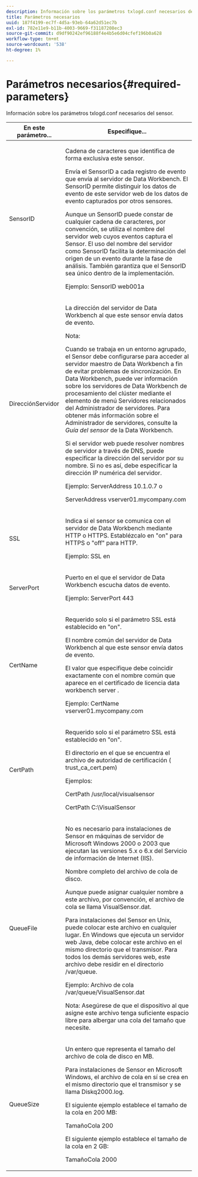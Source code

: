 ```yaml
---
description: Información sobre los parámetros txlogd.conf necesarios del sensor.
title: Parámetros necesarios
uuid: 187f4199-ec7f-4d5a-93eb-64a62d51ec7b
exl-id: 782e11e9-b11b-4003-9669-f31187208ec3
source-git-commit: d9df90242ef96188f4e4b5e6d04cfef196b0a628
workflow-type: tm+mt
source-wordcount: '538'
ht-degree: 1%

---
```


# Parámetros necesarios{#required-parameters}

Información sobre los parámetros txlogd.conf necesarios del sensor.

<table id="table_69CFE10A3707403F9793137B128E706A"> 
 <thead> 
  <tr> 
   <th colname="col1" class="entry"> En este parámetro... </th> 
   <th colname="col2" class="entry"> Especifique... </th> 
  </tr> 
 </thead>
 <tbody> 
  <tr> 
   <td colname="col1"> SensorID </td> 
   <td colname="col2"> <p>Cadena de caracteres que identifica de forma exclusiva este <span class="wintitle"> sensor</span>. </p> <p> <span class="wintitle"> </span> Envía el SensorID a cada registro de evento que envía al servidor <span class="keyword">  </span> de Data Workbench. El SensorID permite distinguir los datos de evento de este servidor web de los datos de evento capturados por otros <span class="wintitle"> sensores</span>. </p> <p>Aunque un SensorID puede constar de cualquier cadena de caracteres, por convención, se utiliza el nombre del servidor web cuyos eventos captura el <span class="wintitle"> Sensor</span>. El uso del nombre del servidor como SensorID facilita la determinación del origen de un evento durante la fase de análisis. También garantiza que el SensorID sea único dentro de la implementación. </p> <p>Ejemplo: <span class="filepath"> SensorID web001a</span> </p> </td> 
  </tr> 
  <tr> 
   <td colname="col1"> DirecciónServidor </td> 
   <td colname="col2"> <p>La dirección del <span class="keyword"> servidor de Data Workbench</span> al que este <span class="wintitle"> sensor</span> envía datos de evento. </p> <p>Nota:  <p>Cuando se trabaja en un entorno agrupado, el <span class="wintitle"> Sensor</span> debe configurarse para acceder al servidor maestro <span class="keyword"> de Data Workbench</span> a fin de evitar problemas de sincronización. En Data Workbench, puede ver información sobre los <span class="keyword"> servidores de Data Workbench</span> de procesamiento del clúster mediante el elemento de menú Servidores relacionados del <span class="wintitle"> Administrador de servidores</span>. Para obtener más información sobre el <span class="wintitle"> Administrador de servidores</span>, consulte la <i><span class="keyword"> Guía del </span><span class="wintitle"> sensor</span></i> de la Data Workbench. </p> <p>Si el servidor web puede resolver nombres de servidor a través de DNS, puede especificar la dirección del servidor por su nombre. Si no es así, debe especificar la dirección IP numérica del servidor. </p> <p>Ejemplo: <span class="filepath"> ServerAddress 10.1.0.7</span> o </p> <p> <span class="filepath"> ServerAddress vserver01.mycompany.com</span> </p> </p> </td> 
  </tr> 
  <tr> 
   <td colname="col1"> SSL </td> 
   <td colname="col2"> <p>Indica si el <span class="wintitle"> sensor</span> se comunica con el <span class="keyword"> servidor de Data Workbench</span> mediante HTTP o HTTPS. Establézcalo en "on" para HTTPS o "off" para HTTP. </p> <p>Ejemplo: <span class="filepath"> SSL en</span> </p> </td> 
  </tr> 
  <tr> 
   <td colname="col1"> ServerPort </td> 
   <td colname="col2"> <p>Puerto en el que el <span class="keyword"> servidor de Data Workbench</span> escucha datos de evento. </p> <p>Ejemplo: <span class="filepath"> ServerPort 443</span> </p> </td> 
  </tr> 
  <tr> 
   <td colname="col1"> CertName </td> 
   <td colname="col2"> <p>Requerido solo si el parámetro SSL está establecido en "on". </p> <p>El nombre común del <span class="keyword"> servidor de Data Workbench</span> al que este <span class="wintitle"> sensor</span> envía datos de evento. </p> <p>El valor que especifique debe coincidir exactamente con el nombre común que aparece en el certificado de licencia <span class="keyword"> data workbench server</span> . </p> <p>Ejemplo: <span class="filepath"> CertName vserver01.mycompany.com</span> </p> </td> 
  </tr> 
  <tr> 
   <td colname="col1"> CertPath </td> 
   <td colname="col2"> <p>Requerido solo si el parámetro SSL está establecido en "on". </p> <p>El directorio en el que se encuentra el archivo de autoridad de certificación (<span class="filepath"> trust_ca_cert.pem</span>) </p> <p>Ejemplos: </p> <p> <span class="filepath"> CertPath /usr/local/visualsensor</span> </p> <p> <span class="filepath"> CertPath C:\VisualSensor</span> </p> </td> 
  </tr> 
  <tr> 
   <td colname="col1"> QueueFile </td> 
   <td colname="col2"> <p>No es necesario para instalaciones de <span class="wintitle"> Sensor</span> en máquinas de servidor de Microsoft Windows 2000 o 2003 que ejecutan las versiones 5.x o 6.x del Servicio de información de Internet (IIS). </p> <p>Nombre completo del archivo de cola de disco. </p> <p>Aunque puede asignar cualquier nombre a este archivo, por convención, el archivo de cola se llama <span class="filepath"> VisualSensor.dat</span>. </p> <p>Para instalaciones del <span class="wintitle"> Sensor</span> en Unix, puede colocar este archivo en cualquier lugar. En Windows que ejecuta un servidor web Java, debe colocar este archivo en el mismo directorio que el transmisor. Para todos los demás servidores web, este archivo debe residir en el directorio /var/queue. </p> <p>Ejemplo: <span class="filepath"> Archivo de cola /var/queue/VisualSensor.dat</span> </p> <p> <p>Nota:  Asegúrese de que el dispositivo al que asigne este archivo tenga suficiente espacio libre para albergar una cola del tamaño que necesite. </p> </p> </td> 
  </tr> 
  <tr> 
   <td colname="col1"> QueueSize </td> 
   <td colname="col2"> <p>Un entero que representa el tamaño del archivo de cola de disco en MB. </p> <p>Para instalaciones de <span class="wintitle"> Sensor</span> en Microsoft Windows, el archivo de cola en sí se crea en el mismo directorio que el transmisor y se llama <span class="filepath"> Diskq2000.log</span>. </p> <p>El siguiente ejemplo establece el tamaño de la cola en 200 MB: </p> <p>TamañoCola 200 </p> <p>El siguiente ejemplo establece el tamaño de la cola en 2 GB: </p> <p>TamañoCola 2000 </p> </td> 
  </tr> 
 </tbody> 
</table>
